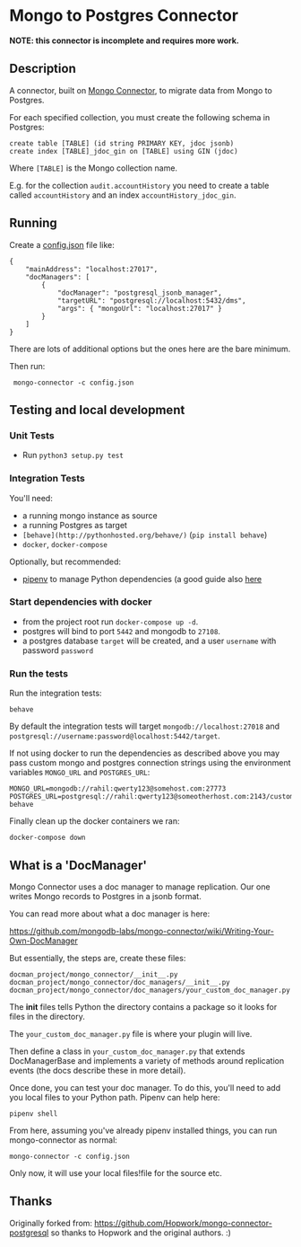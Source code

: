 # Mongo to Postgres Connector

**NOTE: this connector is incomplete and requires more work.**

## Description

A connector, built on
[Mongo Connector](https://github.com/mongodb-labs/mongo-connector),
to migrate data from Mongo to Postgres.

For each specified collection, you must create the following schema in Postgres:

    create table [TABLE] (id string PRIMARY KEY, jdoc jsonb)
    create index [TABLE]_jdoc_gin on [TABLE] using GIN (jdoc)

Where `[TABLE]` is the Mongo collection name. 

E.g. for the collection `audit.accountHistory` you need to create a table called `accountHistory` and an index `accountHistory_jdoc_gin`.

## Running

Create a
[config.json](https://github.com/mongodb-labs/mongo-connector/wiki/Configuration-Options)
file like:

    {
        "mainAddress": "localhost:27017",
        "docManagers": [
            {
                "docManager": "postgresql_jsonb_manager",
                "targetURL": "postgresql://localhost:5432/dms",
                "args": { "mongoUrl": "localhost:27017" }
            }
        ]
    }

There are lots of additional options but the ones here are the bare
minimum.

Then run:

     mongo-connector -c config.json

## Testing and local development

### Unit Tests

- Run `python3 setup.py test`

### Integration Tests

You'll need:

* a running mongo instance as source
* a running Postgres as target
* `[behave](http://pythonhosted.org/behave/)` (`pip install behave`)
* `docker`, `docker-compose`

Optionally, but recommended:

* [pipenv](https://docs.pipenv.org/en/latest/) to manage Python
dependencies (a good guide also
[here](http://docs.python-guide.org/en/latest/dev/virtualenvs/)

### Start dependencies with docker

* from the project root run `docker-compose up -d`.
* postgres will bind to port `5442` and mongodb to `27108`.
* a postgres database `target` will be created, and a user `username` with password `password`

### Run the tests

Run the integration tests: 

    behave
    
By default the integration tests will target `mongodb://localhost:27018` and `postgresql://username:password@localhost:5442/target`.
    
If not using docker to run the dependencies as described above you may pass custom mongo and postgres connection strings using the environment variables `MONGO_URL` and `POSTGRES_URL`: 
    
    MONGO_URL=mongodb://rahil:qwerty123@somehost.com:27773 POSTGRES_URL=postgresql://rahil:qwerty123@someotherhost.com:2143/customtargetdb behave
    
Finally clean up the docker containers we ran: 

    docker-compose down
    
    
## What is a 'DocManager'

Mongo Connector uses a doc manager to manage replication. Our one
writes Mongo records to Postgres in a jsonb format.

You can read more about what a doc manager is here:

https://github.com/mongodb-labs/mongo-connector/wiki/Writing-Your-Own-DocManager

But essentially, the steps are, create these files:

    docman_project/mongo_connector/__init__.py
    docman_project/mongo_connector/doc_managers/__init__.py
    docman_project/mongo_connector/doc_managers/your_custom_doc_manager.py

The __init__ files tells Python the directory contains a package so it
looks for files in the directory.

The `your_custom_doc_manager.py` file is where your plugin will live.

Then define a class in `your_custom_doc_manager.py` that extends
DocManagerBase and implements a variety of methods around replication
events (the docs describe these in more detail).

Once done, you can test your doc manager. To do this, you'll need to
add you local files to your Python path. Pipenv can help here:

    pipenv shell

From here, assuming you've already pipenv installed things, you can
run mongo-connector as normal:

    mongo-connector -c config.json

Only now, it will use your local files!file for the source etc.

## Thanks

Originally forked from:
https://github.com/Hopwork/mongo-connector-postgresql so thanks to
Hopwork and the original authors. :)
